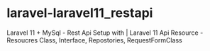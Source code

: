 # laravel-laravel11_restapi
Laravel 11 + MySql - Rest Api Setup with | Laravel 11 Api Resource - Resoucres Class, Interface, Repostories, RequestFormClass
